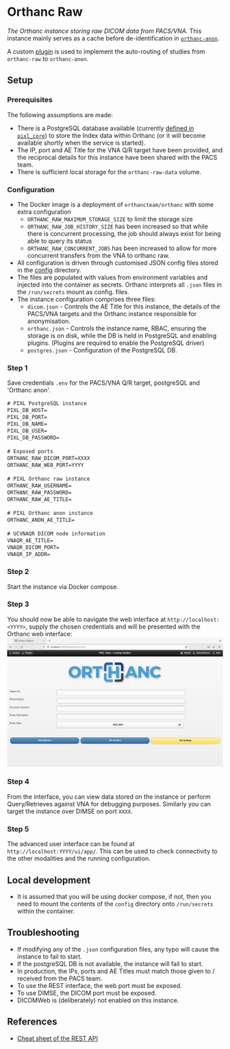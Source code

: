 # Orthanc Raw

_The Orthanc instance storing raw DICOM data from PACS/VNA._
This instance mainly serves as a cache before de-identification in
[`orthanc-anon`](../orthanc-anon/README.md).

A custom [plugin](./plugin/pixl.py) is used to implement the auto-routing of studies from
`orthanc-raw` to `orthanc-anon`.

## Setup

### Prerequisites

The following assumptions are made:

- There is a PostgreSQL database available (currently [defined in
`pixl_core`](../../pixl_core/README.md)) to store the Index data within Orthanc (or it will become
available shortly when the service is started).
- The IP, port and AE Title for the VNA Q/R target have been provided, and the reciprocal details
for this instance have been shared with the PACS team.
- There is sufficient local storage for the `orthanc-raw-data` volume.

### Configuration

- The Docker image is a deployment of `orthancteam/orthanc` with some extra configuration
  - `ORTHANC_RAW_MAXIMUM_STORAGE_SIZE` to limit the storage size
  - `ORTHANC_RAW_JOB_HISTORY_SIZE` has been increased so that while there is concurrent processing,
    the job should always exist for being able to query its status
  - `ORTHANC_RAW_CONCURRENT_JOBS` has been increased to allow for more concurrent transfers from
    the VNA to orthanc raw.  
- All configuration is driven through customised JSON config files stored in the [config](./config/)
directory.
- The files are populated with values from environment variables and injected into the container as
secrets. Orthanc interprets all `.json` files in the `/run/secrets` mount as config. files.
- The instance configuration comprises three files:
  - `dicom.json` - Controls the AE Title for this instance, the details of the PACS/VNA targets and
  the Orthanc instance responsible for anonymisation.
  - `orthanc.json` - Controls the instance name, RBAC, ensuring the storage is on disk, while the DB
  is held in PostgreSQL and enabling plugins. (Plugins are required to enable the PostgreSQL driver)
  - `postgres.json` - Configuration of the PostgreSQL DB.

### Step 1

Save credentials `.env` for the PACS/VNA Q/R target, postgreSQL and 'Orthanc anon'.
```
# PIXL PostgreSQL instance
PIXL_DB_HOST=
PIXL_DB_PORT=
PIXL_DB_NAME=
PIXL_DB_USER=
PIXL_DB_PASSWORD=

# Exposed ports
ORTHANC_RAW_DICOM_PORT=XXXX
ORTHANC_RAW_WEB_PORT=YYYY

# PIXL Orthanc raw instance
ORTHANC_RAW_USERNAME=
ORTHANC_RAW_PASSWORD=
ORTHANC_RAW_AE_TITLE=

# PIXL Orthanc anon instance
ORTHANC_ANON_AE_TITLE=

# UCVNAQR DICOM node information
VNAQR_AE_TITLE=
VNAQR_DICOM_PORT=
VNAQR_IP_ADDR=
```

### Step 2

Start the instance via Docker compose.

### Step 3

You should now be able to navigate the web interface at `http://localhost:<YYYY>`, supply the chosen
credentials and will be presented with the Orthanc web interface:
![Orthanc Raw Web interface](../assets/orthanc-raw-web.png)

### Step 4

From the interface, you can view data stored on the instance or perform Query/Retrieves against VNA for debugging purposes. Similarly you can target the instance over DIMSE on port `XXXX`.

### Step 5

The advanced user interface can be found at `http://localhost:YYYY/ui/app/`. This can be used to check connectivity to the other modalities and the running configuration.

## Local development

- It is assumed that you will be using docker compose, if not, then you need to mount the contents
of the `config` directory onto `/run/secrets` within the container.

## Troubleshooting

- If modifying any of the `.json` configuration files, any typo will cause the instance to fail to
start.
- If the postgreSQL DB is not available, the instance will fail to start.
- In production, the IPs, ports and AE Titles must match those given to / received from the PACS
team.
- To use the REST interface, the web port must be exposed.
- To use DIMSE, the DICOM port must be exposed.
- DICOMWeb is (deliberately) not enabled on this instance.

## References

 - [Cheat sheet of the REST API](https://book.orthanc-server.com/users/rest-cheatsheet.html)
